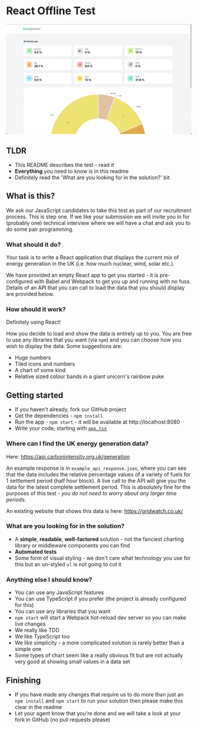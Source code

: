 # React Offline Test

![Screen Capture](./screen-capture.png)

## TLDR

- This README describes the test - read it
- **Everything** you need to know is in this readme
- Definitely read the 'What are you looking for in the solution?' bit

## What is this?

We ask our JavaScript candidates to take this test as part of our recruitment process. This is step one. If we like your submission we will invite you in for (probably one) technical interview where we will have a chat and ask you to do some pair programming.

### What should it do?

Your task is to write a React application that displays the current mix of energy generation in the UK (i.e. how much nuclear, wind, solar etc.).

We have provided an empty React app to get you started - it is pre-configured with Babel and Webpack to get you up and running with no fuss. Details of an API that you can call to load the data that you should display are provided below.

### How should it work?

Definitely using React!

How you decide to load and show the data is entirely up to you.
You are free to use any libraries that you want (via `npm`) and you can choose how you wish to display the data. Some suggestions are:

- Huge numbers
- Tiled icons and numbers
- A chart of some kind
- Relative sized colour bands in a giant unicorn's rainbow puke

## Getting started

- If you haven't already, fork our GitHub project
- Get the dependencies - `npm install`
- Run the app - `npm start` - it will be available at http://localhost:8080
- Write your code, starting with [`app.tsx`](./src/app.tsx)

### Where can I find the UK energy generation data?

Here: https://api.carbonintensity.org.uk/generation

An example response is in `example_api_response.json`, where you can see that the data includes the relative percentage values of a variety of fuels
for 1 settlement period (half hour block). A live call to the API will give you the data for the latest complete settlement period. This is absolutely fine for the purposes of this test - _you do not need to worry about any larger time periods_.

An existing website that shows this data is here: https://gridwatch.co.uk/

### What are you looking for in the solution?

- A **simple**, **readable**, **well-factored** solution - not the fanciest charting library or middleware components you can find
- **Automated tests**
- Some form of visual styling - we don't care what technology you use for this but an un-styled `ul` is not going to cut it

### Anything else I should know?

- You can use any JavaScript features
- You can use TypeScript if you prefer (the project is already configured for this)
- You can use any libraries that you want
- `npm start` will start a Webpack hot-reload dev server so you can make live changes
- We really like TDD
- We like TypeScript too
- We like simplicity - a more complicated solution is rarely better than a simple one
- Some types of chart seem like a really obvious fit but are not actually very good at showing small values in a data set

## Finishing

- If you have made any changes that require us to do more than just an `npm install` and `npm start` to run your solution then please make this clear in the readme
- Let your agent know that you're done and we will take a look at your fork in GitHub (no pull requests please)
